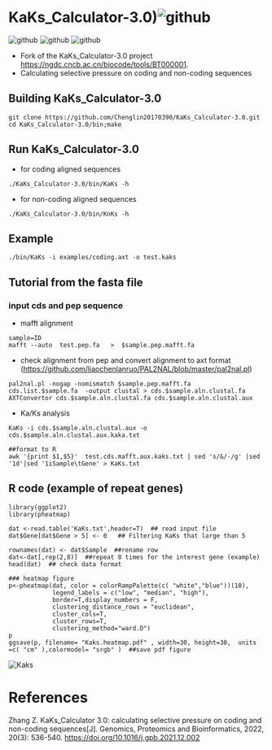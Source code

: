 # KaKs_Calculator-3.0)![github](https://img.shields.io/badge/3C-Certification-red)        
![github](https://img.shields.io/badge/Coding--sequence-hex)        ![github](https://img.shields.io/badge/Non--coding--sequence-green)         ![github](https://img.shields.io/badge/Dn/Ds-red)       


- Fork of the KaKs_Calculator-3.0 project https://ngdc.cncb.ac.cn/biocode/tools/BT000001.
- Calculating selective pressure on coding and non-coding sequences

## Building KaKs_Calculator-3.0
```
git clone https://github.com/Chenglin20170390/KaKs_Calculator-3.0.git
cd KaKs_Calculator-3.0/bin;make
```

## Run KaKs_Calculator-3.0
- for coding aligned sequences
```
./KaKs_Calculator-3.0/bin/KaKs -h
```

- for non-coding aligned sequences
```
./KaKs_Calculator-3.0/bin/KnKs -h
```

## Example
```
./bin/KaKs -i examples/coding.axt -o test.kaks
```

## Tutorial from the fasta file 
###  input cds and pep sequence 
- mafft alignment 
```
sample=ID
mafft --auto  test.pep.fa   >  $sample.pep.mafft.fa
```
- check alignment from pep and convert alignment to axt format (https://github.com/liaochenlanruo/PAL2NAL/blob/master/pal2nal.pl)
```
pal2nal.pl -nogap -nomismatch $sample.pep.mafft.fa  cds.list.$sample.fa  -output clustal > cds.$sample.aln.clustal.fa
AXTConvertor cds.$sample.aln.clustal.fa cds.$sample.aln.clustal.aux
```
- Ka/Ks analysis
```
KaKs -i cds.$sample.aln.clustal.aux -o cds.$sample.aln.clustal.aux.kaka.txt

##format to R
awk '{print $1,$5}'  test.cds.mafft.aux.kaks.txt | sed 's/&/-/g' |sed '1d'|sed '1iSample\tGene' > KaKs.txt
```
## R code (example of repeat genes)
```
library(ggplot2)
library(pheatmap)

dat <-read.table('KaKs.txt',header=T)  ## read input file
dat$Gene[dat$Gene > 5] <- 0   ## Filtering KaKs that large than 5

rownames(dat) <- dat$Sample  ##rename row
dat<-dat[,rep(2,8)]  ##repeat 8 times for the interest gene (example)
head(dat)  ## check data format

### heatmap figure
p<-pheatmap(dat, color = colorRampPalette(c( "white","blue"))(10),
            legend_labels = c("low", "median", "high"),
            border=T,display_numbers = F,
            clustering_distance_rows = "euclidean",
            cluster_cols=T,
            cluster_rows=T,
            clustering_method="ward.D")
p
ggsave(p, filename= "Kaks.heatmap.pdf" , width=30, height=30,  units =c( "cm" ),colormodel= "srgb" )  ##save pdf figure
```
![Kaks](https://github.com/user-attachments/assets/c8de14e6-a5d8-4182-bcde-91333598b66f)






# References

Zhang Z. KaKs_Calculator 3.0: calculating selective pressure on coding and non-coding sequences[J]. Genomics, Proteomics and Bioinformatics, 2022, 20(3): 536-540.
https://doi.org/10.1016/j.gpb.2021.12.002
